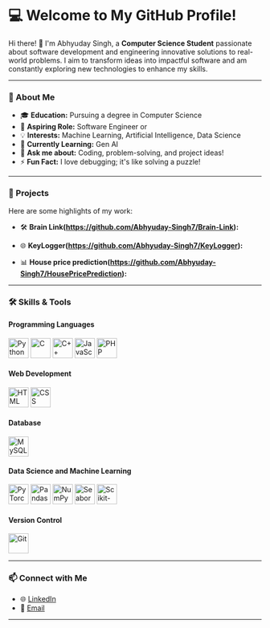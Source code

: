 # 💻 Welcome to My GitHub Profile!  

Hi there! 👋 I'm Abhyuday Singh, a **Computer Science Student** passionate about software development and engineering innovative solutions to real-world problems. I aim to transform ideas into impactful software and am constantly exploring new technologies to enhance my skills.  

---

### 🚀 About Me  
- 🎓 **Education:** Pursuing a degree in Computer Science  
- 🌟 **Aspiring Role:** Software Engineer or 
- 💡 **Interests:** Machine Learning, Artificial Intelligence, Data Science  
- 🌱 **Currently Learning:** Gen AI  
- 💬 **Ask me about:** Coding, problem-solving, and project ideas!  
- ⚡ **Fun Fact:** I love debugging; it's like solving a puzzle!  

---

### 📂 Projects  
Here are some highlights of my work:  

- 🛠️ **Brain Link(https://github.com/Abhyuday-Singh7/Brain-Link):**  

- 🌐 **KeyLogger(https://github.com/Abhyuday-Singh7/KeyLogger):**  

- 📊 **House price prediction(https://github.com/Abhyuday-Singh7/HousePricePrediction):**  
  

---

### 🛠️ Skills & Tools  

#### Programming Languages  
<img src="https://cdn.jsdelivr.net/gh/devicons/devicon/icons/python/python-original.svg" alt="Python" width="40" height="40"/> <img src="https://cdn.jsdelivr.net/gh/devicons/devicon/icons/c/c-original.svg" alt="C" width="40" height="40"/> <img src="https://cdn.jsdelivr.net/gh/devicons/devicon/icons/cplusplus/cplusplus-original.svg" alt="C++" width="40" height="40"/> <img src="https://cdn.jsdelivr.net/gh/devicons/devicon/icons/javascript/javascript-original.svg" alt="JavaScript" width="40" height="40"/> <img src="https://cdn.jsdelivr.net/gh/devicons/devicon/icons/php/php-original.svg" alt="PHP" width="40" height="40"/>  

#### Web Development  
<img src="https://cdn.jsdelivr.net/gh/devicons/devicon/icons/html5/html5-original.svg" alt="HTML" width="40" height="40"/> <img src="https://cdn.jsdelivr.net/gh/devicons/devicon/icons/css3/css3-original.svg" alt="CSS" width="40" height="40"/>  

#### Database  
<img src="https://cdn.jsdelivr.net/gh/devicons/devicon/icons/mysql/mysql-original.svg" alt="MySQL" width="40" height="40"/>  

#### Data Science and Machine Learning  
<img src="https://cdn.jsdelivr.net/gh/devicons/devicon/icons/pytorch/pytorch-original.svg" alt="PyTorch" width="40" height="40"/> <img src="https://cdn.jsdelivr.net/gh/devicons/devicon/icons/pandas/pandas-original.svg" alt="Pandas" width="40" height="40"/> <img src="https://cdn.jsdelivr.net/gh/devicons/devicon/icons/numpy/numpy-original.svg" alt="NumPy" width="40" height="40"/>  <img src="https://seaborn.pydata.org/_images/logo-mark-lightbg.svg" alt="Seaborn" width="40" height="40"/> <img src="https://upload.wikimedia.org/wikipedia/commons/0/05/Scikit_learn_logo_small.svg" alt="Scikit-learn" width="40" height="40"/> 

#### Version Control  
<img src="https://cdn.jsdelivr.net/gh/devicons/devicon/icons/git/git-original.svg" alt="Git" width="40" height="40"/>  



---

### 📫 Connect with Me  
- 🌐 [LinkedIn](https://www.linkedin.com/in/abhyuday-singh-b33696297/)  
- 📧 [Email](mailto:abhyudaysingh40@gmail.com)  


---



